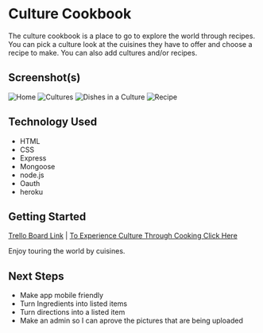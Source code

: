 # Culture Cookbook

The culture cookbook is a place to go to explore the world through recipes. You can pick a culture look at the cuisines they have to offer and choose a recipe to make. You can also add cultures and/or recipes.

## Screenshot(s)

![Home](https://i.imgur.com/7bPvqQdm.png)
![Cultures](https://i.imgur.com/j7ruaS3m.png)
![Dishes in a Culture](https://i.imgur.com/3XzSzaLm.png)
![Recipe](https://i.imgur.com/MTFnrq8m.png)

## Technology Used

* HTML
* CSS
* Express
* Mongoose
* node.js
* Oauth
* heroku

## Getting Started

[Trello Board Link](https://trello.com/b/Z5AyYUXM/heritage-cookbook-planning)
|
[To Experience Culture Through Cooking Click Here](https://culture-cookbook.herokuapp.com/)

Enjoy touring the world by cuisines.

## Next Steps

* Make app mobile friendly
* Turn Ingredients into listed items
* Turn directions into a listed item
* Make an admin so I can aprove the pictures that are being uploaded